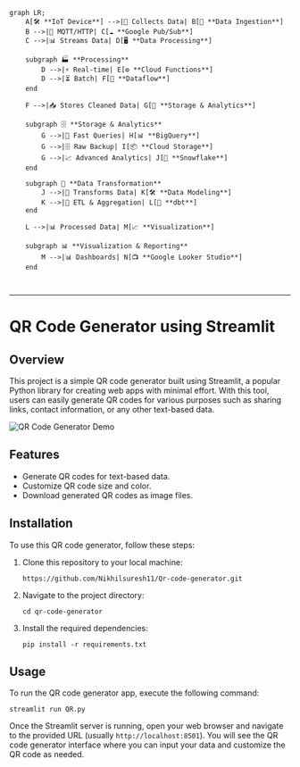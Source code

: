 ```mermaid
graph LR;
    A[🛠️ **IoT Device**] -->|📡 Collects Data| B[🔗 **Data Ingestion**]
    B -->|📨 MQTT/HTTP| C[☁️ **Google Pub/Sub**]
    C -->|📊 Streams Data| D[🖥️ **Data Processing**]

    subgraph 🏭 **Processing**
        D -->|⚡ Real-time| E[⚙️ **Cloud Functions**]
        D -->|⏳ Batch| F[🔄 **Dataflow**]
    end

    F -->|📥 Stores Cleaned Data| G[📂 **Storage & Analytics**]

    subgraph 🗄️ **Storage & Analytics**
        G -->|🚀 Fast Queries| H[📊 **BigQuery**]
        G -->|🗄️ Raw Backup| I[📦 **Cloud Storage**]
        G -->|📈 Advanced Analytics| J[📑 **Snowflake**]
    end

    subgraph 🔄 **Data Transformation**
        J -->|🔄 Transforms Data| K[🛠️ **Data Modeling**]
        K -->|🔀 ETL & Aggregation| L[🔧 **dbt**]
    end

    L -->|📊 Processed Data| M[📈 **Visualization**]
    
    subgraph 📊 **Visualization & Reporting**
        M -->|📊 Dashboards| N[📺 **Google Looker Studio**]
    end



```






















---

# QR Code Generator using Streamlit

## Overview

This project is a simple QR code generator built using Streamlit, a popular Python library for creating web apps with minimal effort. With this tool, users can easily generate QR codes for various purposes such as sharing links, contact information, or any other text-based data.

![QR Code Generator Demo](demo.gif)

## Features

- Generate QR codes for text-based data.
- Customize QR code size and color.
- Download generated QR codes as image files.

## Installation

To use this QR code generator, follow these steps:

1. Clone this repository to your local machine:

   ```
   https://github.com/Nikhilsuresh11/Qr-code-generator.git
   ```

2. Navigate to the project directory:

   ```
   cd qr-code-generator
   ```

3. Install the required dependencies:

   ```
   pip install -r requirements.txt
   ```

## Usage

To run the QR code generator app, execute the following command:

```
streamlit run QR.py
```

Once the Streamlit server is running, open your web browser and navigate to the provided URL (usually `http://localhost:8501`). You will see the QR code generator interface where you can input your data and customize the QR code as needed.
